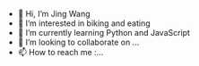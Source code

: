 - 👋 Hi, I’m Jing Wang
- 👀 I’m interested in biking and eating
- 🌱 I’m currently learning Python and JavaScript
- 💞️ I’m looking to collaborate on ...
- 📫 How to reach me :...

<!---
Awannng/Awannng is a ✨ special ✨ repository because its `README.md` (this file) appears on your GitHub profile.
You can click the Preview link to take a look at your changes.
--->

